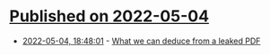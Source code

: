# [Published on 2022-05-04](index.md)

* [2022-05-04, 18:48:01](https://news.ycombinator.com/item?id=31264328) - [What we can deduce from a leaked PDF](https://matthewbutterick.com/chron/what-we-can-deduce-from-a-leaked-pdf.html)
